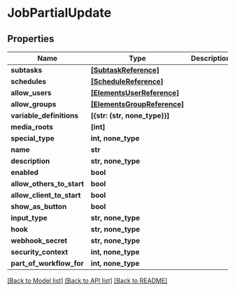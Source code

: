 # JobPartialUpdate


## Properties

Name | Type | Description | Notes
------------ | ------------- | ------------- | -------------
**subtasks** | [**[SubtaskReference]**](SubtaskReference.md) |  | [optional] 
**schedules** | [**[ScheduleReference]**](ScheduleReference.md) |  | [optional] 
**allow_users** | [**[ElementsUserReference]**](ElementsUserReference.md) |  | [optional] 
**allow_groups** | [**[ElementsGroupReference]**](ElementsGroupReference.md) |  | [optional] 
**variable_definitions** | **[{str: (str, none_type)}]** |  | [optional] 
**media_roots** | **[int]** |  | [optional] 
**special_type** | **int, none_type** |  | [optional] 
**name** | **str** |  | [optional] 
**description** | **str, none_type** |  | [optional] 
**enabled** | **bool** |  | [optional] 
**allow_others_to_start** | **bool** |  | [optional] 
**allow_client_to_start** | **bool** |  | [optional] 
**show_as_button** | **bool** |  | [optional] 
**input_type** | **str, none_type** |  | [optional] 
**hook** | **str, none_type** |  | [optional] 
**webhook_secret** | **str, none_type** |  | [optional] 
**security_context** | **int, none_type** |  | [optional] 
**part_of_workflow_for** | **int, none_type** |  | [optional] 

[[Back to Model list]](../#documentation-for-models) [[Back to API list]](../#documentation-for-api-endpoints) [[Back to README]](../)


